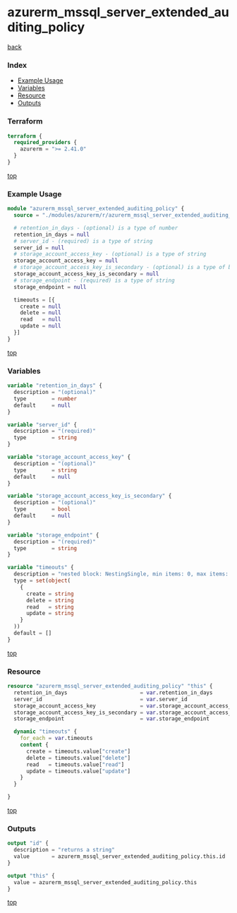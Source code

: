 # azurerm_mssql_server_extended_auditing_policy

[back](../azurerm.md)

### Index

- [Example Usage](#example-usage)
- [Variables](#variables)
- [Resource](#resource)
- [Outputs](#outputs)

### Terraform

```terraform
terraform {
  required_providers {
    azurerm = ">= 2.41.0"
  }
}
```

[top](#index)

### Example Usage

```terraform
module "azurerm_mssql_server_extended_auditing_policy" {
  source = "./modules/azurerm/r/azurerm_mssql_server_extended_auditing_policy"

  # retention_in_days - (optional) is a type of number
  retention_in_days = null
  # server_id - (required) is a type of string
  server_id = null
  # storage_account_access_key - (optional) is a type of string
  storage_account_access_key = null
  # storage_account_access_key_is_secondary - (optional) is a type of bool
  storage_account_access_key_is_secondary = null
  # storage_endpoint - (required) is a type of string
  storage_endpoint = null

  timeouts = [{
    create = null
    delete = null
    read   = null
    update = null
  }]
}
```

[top](#index)

### Variables

```terraform
variable "retention_in_days" {
  description = "(optional)"
  type        = number
  default     = null
}

variable "server_id" {
  description = "(required)"
  type        = string
}

variable "storage_account_access_key" {
  description = "(optional)"
  type        = string
  default     = null
}

variable "storage_account_access_key_is_secondary" {
  description = "(optional)"
  type        = bool
  default     = null
}

variable "storage_endpoint" {
  description = "(required)"
  type        = string
}

variable "timeouts" {
  description = "nested block: NestingSingle, min items: 0, max items: 0"
  type = set(object(
    {
      create = string
      delete = string
      read   = string
      update = string
    }
  ))
  default = []
}
```

[top](#index)

### Resource

```terraform
resource "azurerm_mssql_server_extended_auditing_policy" "this" {
  retention_in_days                       = var.retention_in_days
  server_id                               = var.server_id
  storage_account_access_key              = var.storage_account_access_key
  storage_account_access_key_is_secondary = var.storage_account_access_key_is_secondary
  storage_endpoint                        = var.storage_endpoint

  dynamic "timeouts" {
    for_each = var.timeouts
    content {
      create = timeouts.value["create"]
      delete = timeouts.value["delete"]
      read   = timeouts.value["read"]
      update = timeouts.value["update"]
    }
  }

}
```

[top](#index)

### Outputs

```terraform
output "id" {
  description = "returns a string"
  value       = azurerm_mssql_server_extended_auditing_policy.this.id
}

output "this" {
  value = azurerm_mssql_server_extended_auditing_policy.this
}
```

[top](#index)